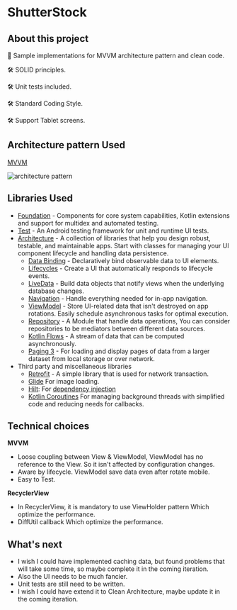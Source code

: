 # ShutterStock

About this project
--------------
🚀 Sample implementations for MVVM architecture pattern and clean code.

🛠 SOLID principles.

🛠 Unit tests included.

🛠 Standard Coding Style.

🛠 Support Tablet screens.


Architecture pattern Used
--------------
[MVVM][1]

![architecture pattern][2]

Libraries Used
--------------

* [Foundation][0] - Components for core system capabilities, Kotlin extensions and support for
  multidex and automated testing.
* [Test][4] - An Android testing framework for unit and runtime UI tests.
* [Architecture][10] - A collection of libraries that help you design robust, testable, and
  maintainable apps. Start with classes for managing your UI component lifecycle and handling data
  persistence.
    * [Data Binding][11] - Declaratively bind observable data to UI elements.
    * [Lifecycles][12] - Create a UI that automatically responds to lifecycle events.
    * [LiveData][13] - Build data objects that notify views when the underlying database changes.
    * [Navigation][14] - Handle everything needed for in-app navigation.
    * [ViewModel][17] - Store UI-related data that isn't destroyed on app rotations. Easily schedule
      asynchronous tasks for optimal execution.
    * [Repository][3] - A Module that handle data operations, You can consider repositories to be mediators between different data sources.
    * [Kotlin Flows][21] - A stream of data that can be computed asynchronously.
    * [Paging 3][22] - For loading and display pages of data from a larger dataset from local storage or over network.
* Third party and miscellaneous libraries
    * [Retrofit][20] - A simple library that is used for network transaction.
    * [Glide][90] For image loading.
    * [Hilt][92]: For [dependency injection][93]
    * [Kotlin Coroutines][91] For managing background threads with simplified code and reducing needs for callbacks.

Technical choices
--------------
**MVVM**
- Loose coupling between View & ViewModel, ViewModel has no reference to the View. So it isn't affected by configuration changes.
- Aware by lifecycle. ViewModel save data even after rotate mobile.
- Easy to Test.

**RecyclerView**
- In RecyclerView, it is mandatory to use ViewHolder pattern Which optimize the performance.
- DiffUtil callback Which optimize the performance.


What's next
--------------
- I wish I could have implemented caching data, but found problems that will take some time, 
  so maybe complete it in the coming iteration.
- Also the UI needs to be much fancier.
- Unit tests are still need to be written.
- I wish I could have extend it to Clean Architecture, maybe update it in the coming iteration.



[0]: https://developer.android.com/jetpack/components
[1]: https://developer.android.com/jetpack/guide
[2]: https://github.com/islamarr/GitHubRepos/blob/master/app/src/main/res/drawable/mvvm_diagram.png
[3]: https://developer.android.com/jetpack/guide#fetch-data
[4]: https://developer.android.com/training/testing/
[10]: https://developer.android.com/jetpack/arch/
[11]: https://developer.android.com/topic/libraries/data-binding/
[12]: https://developer.android.com/topic/libraries/architecture/lifecycle
[13]: https://developer.android.com/topic/libraries/architecture/livedata
[14]: https://developer.android.com/topic/libraries/architecture/navigation/
[17]: https://developer.android.com/topic/libraries/architecture/viewmodel
[20]: https://square.github.io/retrofit
[21]: https://developer.android.com/kotlin/flow
[22]: https://developer.android.com/topic/libraries/architecture/paging/v3-overview
[90]: https://bumptech.github.io/glide/
[91]: https://kotlinlang.org/docs/reference/coroutines-overview.html
[92]: https://developer.android.com/training/dependency-injection/hilt-android
[93]: https://developer.android.com/training/dependency-injection

